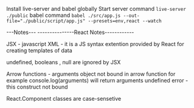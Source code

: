 Install live-server and babel globally
Start server command `live-server ./public`
babel command `babel ./src/app.js --out-file="./public/script/app.js" --presets=env,react --watch`

---Notes---
---------------React Notes------------

JSX - javascript XML - it is a JS syntax extention provided by React for creating templates of data 

undefined, booleans , null are ignored by JSX

Arrow functions - arguments object not bound in arrow function for example console.log(arguments) will return arguments undefined error
	- this construct not bound

React.Component classes are case-sensetive